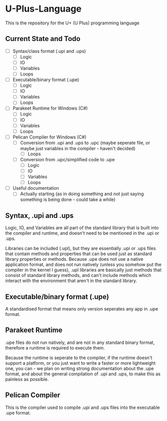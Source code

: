 # U-Plus-Language

This is the repository for the U+ (U Plus) programming language

## Current State and Todo

- [ ] Syntax/class format (.upi and .ups)
  - [ ] Logic
  - [ ] IO
  - [ ] Variables
  - [ ] Loops
- [ ] Executable/binary format (.upe)
  - [ ] Logic
  - [ ] IO
  - [ ] Variables
  - [ ] Loops
- [ ] Parakeet Runtime for Windows (C#)
  - [ ] Logic
  - [ ] IO
  - [ ] Variables
  - [ ] Loops
- [ ] Pelican Compiler for Windows (C#)
  - [ ] Conversion from .upi and .ups to .upc (maybe seperate file, or maybe just variables in the compiler - haven't decided)
    - [ ] Loops
  - [ ] Conversion from .upc/simplified code to .upe
    - [ ] Logic
    - [ ] IO
    - [ ] Variables
    - [ ] Loops
- [ ] Useful documentation
  - [ ] Actually starting (as in doing something and not just saying something is being done - could take a while)

## Syntax, .upi and .ups

Logic, IO, and Variables are all part of the standard library that is built into the compiler and runtime, and doesn't need to be mentioned in the .upi or .ups.

Libraries can be included (.upl), but they are essentially .upi or .ups files that contain methods and properties that can be used just as standard library properties or methods. Because .upe does not use a native application format, and does not run natively (unless you somehow put the compiler in the kernel I guess), .upl libraries are basically just methods that consist of standard library methods, and can't include methods which interact with the environment that aren't in the standard library.

## Executable/binary format (.upe)

A standardised format that means only version seperates any app in .upe format.

## Parakeet Runtime

.upe files do not run natively, and are not in any standard binary format, therefore a runtime is required to execute them.

Because the runtime is seperate to the compiler, if the runtime doesn't support a platform, or you just want to write a faster or more lightweight one, you can - we plan on writing strong documentation about the .upe format, and about the general compilation of .upi and .ups, to make this as painless as possible.

## Pelican Compiler

This is the compiler used to compile .upi and .ups files into the executable .upe format.
